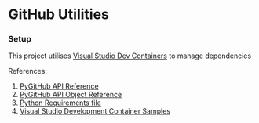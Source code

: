 # GitHub Utilities

### Setup

This project utilises [Visual Studio Dev Containers](https://code.visualstudio.com/docs/remote/containers) to manage dependencies

References:
1. [PyGitHub API Reference](https://pygithub.readthedocs.io/en/latest/apis.html)
2. [PyGitHub API Object Reference](https://pygithub.readthedocs.io/en/latest/github_objects.html)
3. [Python Requirements file](https://pip.pypa.io/en/stable/reference/requirements-file-format/)
4. [Visual Studio Development Container Samples](https://code.visualstudio.com/learn/develop-cloud/containers)
